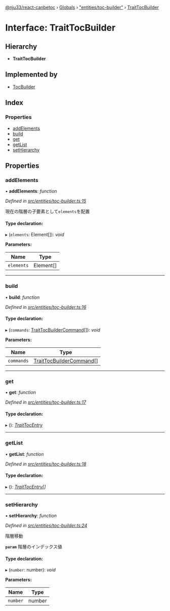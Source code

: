 [@nju33/react-canbetoc](../README.md) › [Globals](../globals.md) › ["entities/toc-builder"](../modules/_entities_toc_builder_.md) › [TraitTocBuilder](_entities_toc_builder_.traittocbuilder.md)

# Interface: TraitTocBuilder

## Hierarchy

* **TraitTocBuilder**

## Implemented by

* [TocBuilder](../classes/_entities_toc_builder_.tocbuilder.md)

## Index

### Properties

* [addElements](_entities_toc_builder_.traittocbuilder.md#addelements)
* [build](_entities_toc_builder_.traittocbuilder.md#build)
* [get](_entities_toc_builder_.traittocbuilder.md#get)
* [getList](_entities_toc_builder_.traittocbuilder.md#getlist)
* [setHierarchy](_entities_toc_builder_.traittocbuilder.md#sethierarchy)

## Properties

###  addElements

• **addElements**: *function*

*Defined in [src/entities/toc-builder.ts:15](https://github.com/nju33/react-canbetoc/blob/118b6f6/src/entities/toc-builder.ts#L15)*

現在の階層の子要素として`elements`を配置

#### Type declaration:

▸ (`elements`: Element[]): *void*

**Parameters:**

Name | Type |
------ | ------ |
`elements` | Element[] |

___

###  build

• **build**: *function*

*Defined in [src/entities/toc-builder.ts:16](https://github.com/nju33/react-canbetoc/blob/118b6f6/src/entities/toc-builder.ts#L16)*

#### Type declaration:

▸ (`commands`: [TraitTocBuilderCommand](_entities_toc_builder_command_.traittocbuildercommand.md)[]): *void*

**Parameters:**

Name | Type |
------ | ------ |
`commands` | [TraitTocBuilderCommand](_entities_toc_builder_command_.traittocbuildercommand.md)[] |

___

###  get

• **get**: *function*

*Defined in [src/entities/toc-builder.ts:17](https://github.com/nju33/react-canbetoc/blob/118b6f6/src/entities/toc-builder.ts#L17)*

#### Type declaration:

▸ (): *[TraitTocEntry](_entities_toc_entry_.traittocentry.md)*

___

###  getList

• **getList**: *function*

*Defined in [src/entities/toc-builder.ts:18](https://github.com/nju33/react-canbetoc/blob/118b6f6/src/entities/toc-builder.ts#L18)*

#### Type declaration:

▸ (): *[TraitTocEntry](_entities_toc_entry_.traittocentry.md)[]*

___

###  setHierarchy

• **setHierarchy**: *function*

*Defined in [src/entities/toc-builder.ts:24](https://github.com/nju33/react-canbetoc/blob/118b6f6/src/entities/toc-builder.ts#L24)*

階層移動

**`param`** 階層のインデックス値

#### Type declaration:

▸ (`number`: number): *void*

**Parameters:**

Name | Type |
------ | ------ |
`number` | number |

